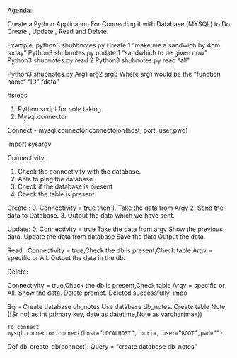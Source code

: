 Agenda:

Create a Python Application For Connecting it with Database (MYSQL) to 
Do Create , Update , Read and Delete.

Example: python3 shubhnotes.py Create 1 “make me a sandwich by 4pm today”
Python3 shubnotes.py update 1 “sandwhich to be given now”
Python3 shubnotes.py read 2 
Python3 shubnotes.py read “all”



Python3 shubnotes.py Arg1 arg2 arg3 
Where arg1 would be the “function name“ “ID” “data”


#steps 
1. Python script for note taking.
2. Mysql.connector

Connect - mysql.connector.connectoion(host, port, user,pwd)


Import sysargv



Connectivity :

1. Check the connectivity with the database.
2. Able to ping the database.
3. Check if the database is present 
4. Check the table is present


Create : 
	0. Connectivity = true then 
	1. Take the data from Argv
	2. Send the data to Database.
	3. Output the data which we have sent.

Update: 
	0. Connectivity = true
Take the data from argv
Show the previous data.
Update the data from database
Save the data
Output the data.

Read : 
Connectivity = true,Check the db is present,Check table
Argv = specific or All.
Output the data in the db.

Delete:		
	
Connectivity = true,Check the db is present,Check table
Argv = specific or All.
Show the data.
Delete prompt.
Deleted successfully. impo










Sql -    Create database db_notes
	Use database db_notes.
Create table Note ([Sr no] as int primary key, date as datetime,Note as varchar(max))         
	
	To connect 
	mysql.connector.connect(host=”LOCALHOST”, port=, user=”ROOT”,pwd=””)

Def db_create_db(connect):
Query = “create database db_notes”
	
